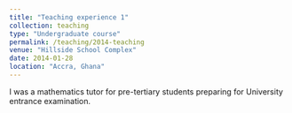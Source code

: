 ```yaml
---
title: "Teaching experience 1"
collection: teaching
type: "Undergraduate course"
permalink: /teaching/2014-teaching
venue: "Hillside School Complex"
date: 2014-01-28
location: "Accra, Ghana"
---
```


I was a mathematics tutor for pre-tertiary students preparing for University entrance examination.
<!-- Heading 1
======

Heading 2
======

Heading 3
====== -->
